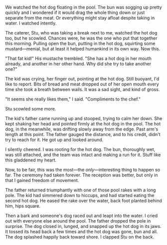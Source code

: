 We watched the hot dog floating in the pool. The bun was sogging up pretty quickly and I wondered if it would drag the whole thing down or just separate from the meat. Or everything might stay afloat despite taking in water. I watched intently.

The caterer, Stu, who was taking a break next to me, watched the hot dog too, but he scowled. Chances were, he was the one who put that together this morning. Pulling open the bun, putting in the hot dog, squirting some mustard&mdash;menial, but at least it helped humankind in its own way. Now this.

"That fat kid!" His mustache trembled. "She has a hot dog in her mouth already, and another in her other hand. Why did she try to take another one?"

The kid was crying, her finger out, pointing at the hot dog. Still buoyant, I'd like to report. Bits of bread and meat dropped out of her open mouth every time she took a breath between wails. It was a sad sight, and kind of gross.

"It seems she really likes them," I said. "Compliments to the chef."

Stu scowled some more.

The kid's father came running up and stooped, trying to calm her down. She kept shaking her head and pointed firmly at the hot dog in the pool. The hot dog, in the meanwhile, was drifting slowly away from the edge. Past arm's length at this point. The father gauged the distance, and to his credit, didn't try to reach for it. He got up and looked around.

I silently cheered. I was rooting for the hot dog. The bun, thoroughly wet, was still attached, and the team was intact and making a run for it. Stuff like this gladdened my heart.

Now, to be fair, this was the most&mdash;the <i>only</i>&mdash;interesting thing to happen so far. The ceremony had taken forever. The reception was better, but only in that I gained freedom of movement.

The father returned triumphantly with one of those pool rakes with a long pole. The kid had simmered down to hiccups, and had started eating the second hot dog. He eased the rake over the water, back foot planted behind him, hips square.

Then a bark and someone's dog raced out and leapt into the water. I cried out with everyone else around the pool. The father dropped the pole in surprise. The dog closed in, lunged, and snapped up the hot dog in its jaws. It tossed its head back a few times and the hot dog was gone, bun and all. The dog splashed happily back toward shore. I clapped Stu on the back.
